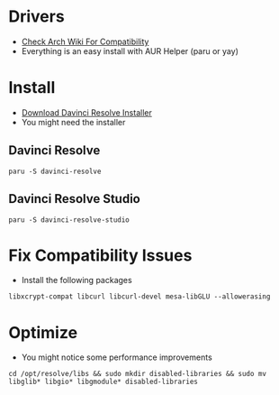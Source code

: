 # Drivers
  - [Check Arch Wiki For Compatibility](https://wiki.archlinux.org/title/DaVinci_Resolve)
  - Everything is an easy install with AUR Helper (paru or yay)

# Install
  - [Download Davinci Resolve Installer](https://www.blackmagicdesign.com/products/davinciresolve)
  - You might need the installer

## Davinci Resolve

```
paru -S davinci-resolve
```

## Davinci Resolve Studio

```
paru -S davinci-resolve-studio
```

# Fix Compatibility Issues
- Install the following packages

```
libxcrypt-compat libcurl libcurl-devel mesa-libGLU --allowerasing
```

# Optimize
- You might notice some performance improvements

```
cd /opt/resolve/libs && sudo mkdir disabled-libraries && sudo mv libglib* libgio* libgmodule* disabled-libraries
```
